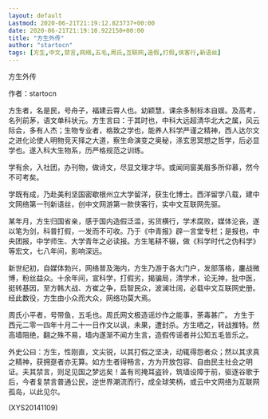 ```yaml
---
layout: default
Lastmod: 2020-06-21T21:19:12.823737+00:00
date: 2020-06-21T21:19:10.922150+00:00
title: "方生外传"
author: "startocn"
tags: [方生,中文,禁言,网络,五毛,周氏,互联网,造假,打假,侠客行,新语丝]
---
```


方生外传

作者：startocn

方生者，名是民，号舟子，福建云霄人也。幼颖慧，课余多制标本自娱。及高考，名列前茅，语文单科状元。方生言曰：于其时也，中科大远超清华北大之属，风云际会，多有人杰；生物专业者，格致之学也，能养人科学严谨之精神，西人达尔文之进化论使人明物竞天择之大道，察生命演变之奥秘，涤玄思冥想之哲学，后必显学也。遂入科大生物系，历严格规范之训练。

学有余，入社团，办刊物，做诗文，尽显文理才华。或闻同窗美眉多所仰慕，然今不可考矣。

学既有成，乃赴美利坚国密歇根州立大学留洋，获生化博士。西洋留学八载，建中文网络第一刊新语丝，创中文网游第一款侠客行，实中文互联网先驱。

某年月，方生归国省亲，感于国内造假泛滥，劣货横行，学术腐败，媒体沦丧，遂以笔为剑，科普打假，一发而不可收。乃于《中青报》辟一言堂专栏；是报也，中央团报，中学师生、大学青年之必读报。方生笔耕不辍，做《科学时代之伪科学》等宏文，七八年间，影响深远。

新世纪初，自媒体勃兴，网络普及海内，方生乃游于各大门户，发部落格，鏖战微博，粉丝益众。十余年间，宣科学，打假劣，揭骗局，清学术，论无神，批中医，挺转基因，至方韩大战、方崔之争，启智民众，波澜壮阔，必载中文互联网史册。经此数役，方生由小众而大众，网络功莫大焉。

周氏小平者，号带鱼，五毛也。周氏网文极造谣炒作之能事，荼毒甚广。 方生于西元二零一四年十月二十一日作文以讽，未果，遭封杀。方生哂之，转战推特。然高墙阻绝，翻之殊不易，墙内遂渐不闻方生言，造假传谣者并公知五毛皆乐之。

外史公曰：方生，性刚直，文尖锐，以其打假之坚决，动辄得怨者众；然以其求真之精神，获拥趸者亦无算。如方生者得畅言，方为开放包容、自由民主社会之明证。夫其禁言，则足见国之梦远矣！盖有司掩耳盗铃，筑墙设障于前，驱逐谷歌于后，今者复禁言普通公民，逆世界潮流而行，成全球笑柄，或云中文网络为互联网孤岛，以此见尔。

(XYS20141109)


